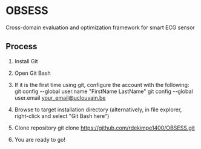 # OBSESS
Cross-domain evaluation and optimization framework for smart ECG sensor

## Process
1. Install Git
2. Open Git Bash
3. If it is the first time using git, configure the account with the following:
    git config --global user.name "FirstName LastName"
    git config --global user.email your_email@uclouvain.be

4. Browse to target installation directory (alternatively, in file explorer, right-click and select "Git Bash here")
5. Clone repository 
    git clone https://github.com/rdekimpe1400/OBSESS.git
6. You are ready to go!
